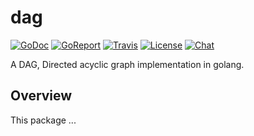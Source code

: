 dag
====

[![GoDoc](https://img.shields.io/badge/godoc-reference-blue.svg)](https://godoc.org/github.com/pdupub/go-pdu)
[![GoReport](https://goreportcard.com/badge/github.com/pdupub/go-pdu)](https://goreportcard.com/report/github.com/pdupub/go-pdu)
[![Travis](https://travis-ci.org/pdupub/go-pdu.svg?branch=master)](https://travis-ci.org/pdupub/go-pdu)
[![License](https://img.shields.io/badge/license-GPL%20v3-blue.svg)](LICENSE)
[![Chat](https://img.shields.io/badge/gitter-Docs%20chat-4AB495.svg)](https://gitter.im/pdupub/go-pdu)

A DAG, Directed acyclic graph implementation in golang.

## Overview

This package ...
